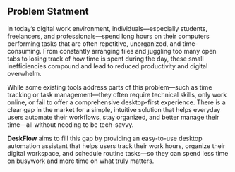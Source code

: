 ## Problem Statment
In today’s digital work environment, individuals—especially students, freelancers, and professionals—spend long hours on their computers performing tasks that are often repetitive, unorganized, and time-consuming. From constantly arranging files and juggling too many open tabs to losing track of how time is spent during the day, these small inefficiencies compound and lead to reduced productivity and digital overwhelm.

While some existing tools address parts of this problem—such as time tracking or task management—they often require technical skills, only work online, or fail to offer a comprehensive desktop-first experience. There is a clear gap in the market for a simple, intuitive solution that helps everyday users automate their workflows, stay organized, and better manage their time—all without needing to be tech-savvy.

**DeskFlow** aims to fill this gap by providing an easy-to-use desktop automation assistant that helps users track their work hours, organize their digital workspace, and schedule routine tasks—so they can spend less time on busywork and more time on what truly matters.
